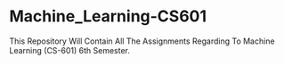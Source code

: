 # Machine_Learning-CS601
This Repository Will Contain All The Assignments Regarding To Machine Learning (CS-601) 6th Semester.
